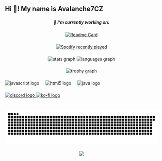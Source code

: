 <h2 align="left">Hi 👋! My name is Avalanche7CZ</h2>

###
<div align="center">

##### 🔭 I’m currently working on: <br>
[![Readme Card](https://github-readme-stats.vercel.app/api/pin/?username=Avalanche7CZ&repo=Paradigm&theme=dracula)](https://github.com/Avalanche7CZ/Paradigm)<br>

###

<div align="center">
  <a href="https://open.spotify.com/user/prn5rekptizl13lhh0rj3k8qi">
    <img src="https://spotify-recently-played-readme.vercel.app/api?user=prn5rekptizl13lhh0rj3k8qi&count=1&unique=false" alt="Spotify recently played"  />
  </a>
</div>

###

<div align="center">
  <img src="https://github-readme-stats.vercel.app/api?username=Avalanche7CZ&hide_title=false&hide_rank=false&show_icons=true&include_all_commits=true&count_private=true&disable_animations=false&theme=dracula&locale=en&hide_border=false" height="150" alt="stats graph"  />
  <img src="https://github-readme-stats.vercel.app/api/top-langs?username=Avalanche7CZ&locale=en&hide_title=false&layout=compact&card_width=320&langs_count=5&theme=dracula&hide_border=false" height="150" alt="languages graph"  />
</div>

###

<div align="center">
  <img src="https://github-profile-trophy.vercel.app?username=Avalanche7CZ&theme=dracula&column=-1&row=1&margin-w=8&margin-h=8&no-bg=false&no-frame=false&order=4" height="150" alt="trophy graph"  />
</div>

###

<div align="left">
  <img src="https://cdn.jsdelivr.net/gh/devicons/devicon/icons/javascript/javascript-original.svg" height="30" alt="javascript logo"  />
  <img width="12" />
  <img src="https://cdn.jsdelivr.net/gh/devicons/devicon/icons/html5/html5-original.svg" height="30" alt="html5 logo"  />
  <img width="12" />
  <img src="https://cdn.jsdelivr.net/gh/devicons/devicon/icons/java/java-original.svg" height="30" alt="java logo"  />
</div>

###

<div align="left">
  <a href="https://discordapp.com/users/338669370656161792" target="_blank">
    <img src="https://img.shields.io/static/v1?message=Discord&logo=discord&label=&color=7289DA&logoColor=white&labelColor=&style=for-the-badge" height="35" alt="discord logo"  />
  </a>
  <a href="https://ko-fi.com/avalanche7cz" target="_blank">
    <img src="https://img.shields.io/static/v1?message=Ko-fi&logo=ko-fi&label=&color=F16061&logoColor=white&labelColor=&style=for-the-badge" height="35" alt="ko-fi logo"  />
  </a>
</div>

###

<br clear="both">

<img src="https://raw.githubusercontent.com/Avalanche7CZ/Avalanche7CZ/output/snake.svg" alt="Snake animation" />

###

<div align="center">
  <img src="https://profile-counter.glitch.me/Avalanche7CZ/count.svg?"  />
</div>

###
